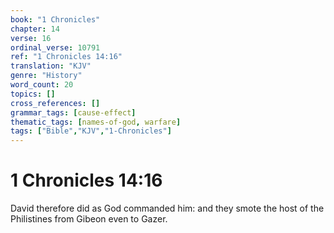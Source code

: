 ```yaml
---
book: "1 Chronicles"
chapter: 14
verse: 16
ordinal_verse: 10791
ref: "1 Chronicles 14:16"
translation: "KJV"
genre: "History"
word_count: 20
topics: []
cross_references: []
grammar_tags: [cause-effect]
thematic_tags: [names-of-god, warfare]
tags: ["Bible","KJV","1-Chronicles"]
---
```


# 1 Chronicles 14:16

David therefore did as God commanded him: and they smote the host of the Philistines from Gibeon even to Gazer.
